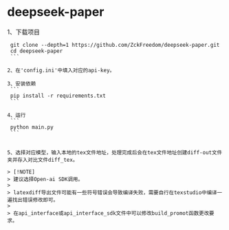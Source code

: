 # deepseek-paper
1、下载项目
   ```
    git clone --depth=1 https://github.com/ZckFreedom/deepseek-paper.git
    cd deepseek-paper
    ```

2、在'config.ini'中填入对应的api-key。

3、安装依赖
    ```
    pip install -r requirements.txt
    ```

4、运行
    ```
    python main.py
    ```


5、选择对应模型，输入本地的tex文件地址，处理完成后会在tex文件地址创建diff-out文件夹并存入对比文件diff_tex。

> [!NOTE]
> 建议选择Open-ai SDK调用。
> 
> latexdiff导出文件可能有一些符号错误会导致编译失败，需要自行在texstudio中编译一遍找出错误修改即可。
> 
> 在api_interface或api_interface_sdk文件中可以修改build_promot函数更改要求。
